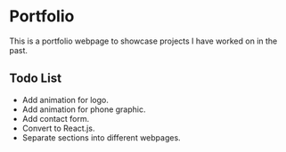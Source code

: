 # Portfolio
This is a portfolio webpage to showcase projects I have worked on in the past. 

## Todo List
* Add animation for logo.
* Add animation for phone graphic.
* Add contact form.
* Convert to React.js.
* Separate sections into different webpages.
